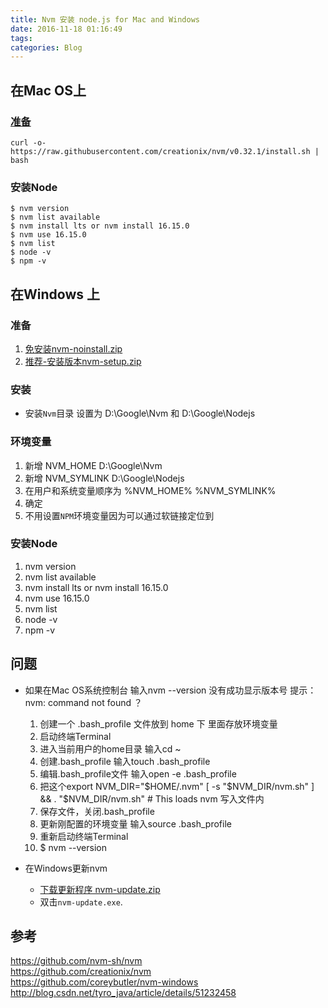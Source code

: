 ```yaml
---
title: Nvm 安装 node.js for Mac and Windows  
date: 2016-11-18 01:16:49  
tags:  
categories: Blog  
---
```


## 在Mac OS上  
### [准备](https://github.com/nvm-sh/nvm#ansible)  
    curl -o- https://raw.githubusercontent.com/creationix/nvm/v0.32.1/install.sh | bash  

### 安装Node  
    $ nvm version  
    $ nvm list available  
    $ nvm install lts or nvm install 16.15.0  
    $ nvm use 16.15.0  
    $ nvm list  
    $ node -v  
    $ npm -v  


## 在Windows 上  
### 准备  
1. [免安装nvm-noinstall.zip](https://github.com/coreybutler/nvm-windows/releases)  
2. [推荐-安装版本nvm-setup.zip](https://github.com/coreybutler/nvm-windows/releases)  

### 安装  
- 安装`Nvm`目录 设置为 D:\Google\Nvm 和 D:\Google\Nodejs

### 环境变量    
1. 新增 NVM_HOME D:\Google\Nvm  
1. 新增 NVM_SYMLINK D:\Google\Nodejs  
1. 在用户和系统变量顺序为 %NVM_HOME% %NVM_SYMLINK% 
1. 确定
2. 不用设置`NPM`环境变量因为可以通过软链接定位到  

### 安装Node   
1. nvm version  
2. nvm list available  
3. nvm install lts or nvm install 16.15.0  
4. nvm use 16.15.0  
5. nvm list  
6. node -v  
7. npm -v  

## 问题  
- 如果在Mac OS系统控制台 输入nvm --version 没有成功显示版本号 提示：nvm: command not found ？  
  1. 创建一个 .bash_profile 文件放到 home 下 里面存放环境变量
  2. 启动终端Terminal
  3. 进入当前用户的home目录
  输入cd ~
  4. 创建.bash_profile
  输入touch .bash_profile
  1. 编辑.bash_profile文件
  输入open -e .bash_profile
  1. 把这个export NVM_DIR="$HOME/.nvm"
  [ -s "$NVM_DIR/nvm.sh" ] && . "$NVM_DIR/nvm.sh" # This loads nvm 写入文件内
  1. 保存文件，关闭.bash_profile
  2. 更新刚配置的环境变量
  输入source .bash_profile
  1. 重新启动终端Terminal
  2. $ nvm --version  

- 在Windows更新nvm  
  - [下载更新程序 nvm-update.zip](https://github.com/coreybutler/nvm-windows/releases)
  - 双击`nvm-update.exe`. 

## 参考
https://github.com/nvm-sh/nvm  
<https://github.com/creationix/nvm>  
<https://github.com/coreybutler/nvm-windows>  
<http://blog.csdn.net/tyro_java/article/details/51232458>

